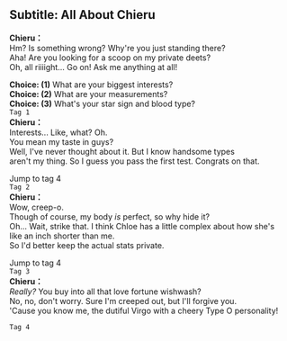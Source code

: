 # 

  
## Subtitle: All About Chieru
  
**Chieru：**  
Hm? Is something wrong? Why're you just standing there?  
Aha! Are you looking for a scoop on my private deets?  
Oh, all riiiight... Go on! Ask me anything at all!  
  
**Choice: (1)**  What are your biggest interests?  
**Choice: (2)**  What are your measurements?  
**Choice: (3)**  What's your star sign and blood type?  
`Tag 1`  
**Chieru：**  
Interests... Like, what? Oh.  
 You mean my taste in guys?  
Well, I've never thought about it. But I know handsome types  
aren't my thing. So I guess you pass the first test. Congrats on that.  
  
Jump to tag 4  
`Tag 2`  
**Chieru：**  
Wow, creep-o.  
 Though of course, my body *is* perfect, so why hide it?  
Oh... Wait, strike that. I think Chloe has a little complex about how she's  
like an inch shorter than me.  
 So I'd better keep the actual stats private.  
  
Jump to tag 4  
`Tag 3`  
**Chieru：**  
*Really?* You buy into all that love fortune wishwash?  
No, no, don't worry. Sure I'm creeped out, but I'll forgive you.  
'Cause you know me, the dutiful Virgo with a cheery Type O personality!  
  
`Tag 4`  
